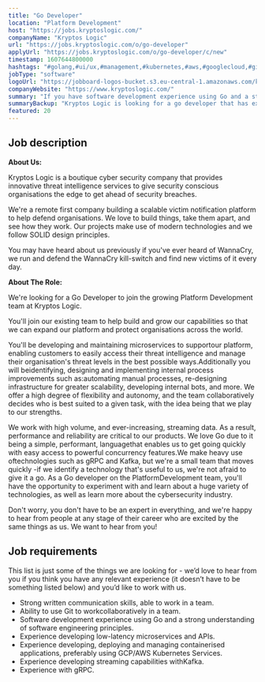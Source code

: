 ```yaml
---
title: "Go Developer"
location: "Platform Development"
host: "https://jobs.kryptoslogic.com/"
companyName: "Kryptos Logic"
url: "https://jobs.kryptoslogic.com/o/go-developer"
applyUrl: "https://jobs.kryptoslogic.com/o/go-developer/c/new"
timestamp: 1607644800000
hashtags: "#golang,#ui/ux,#management,#kubernetes,#aws,#googlecloud,#git"
jobType: "software"
logoUrl: "https://jobboard-logos-bucket.s3.eu-central-1.amazonaws.com/kryptos-logic"
companyWebsite: "https://www.kryptoslogic.com/"
summary: "If you have software development experience using Go and a strong understanding of software engineering principles, Kryptos Logic is looking for someone with your skillset."
summaryBackup: "Kryptos Logic is looking for a go developer that has experience in: #golang, #ui/ux, #management."
featured: 20
---
```


## Job description

**About Us:**

Kryptos Logic is a boutique cyber security company that provides innovative threat intelligence services to give security conscious organisations the edge to get ahead of security breaches.

We're a remote first company building a scalable victim notification platform to help defend organisations. We love to build things, take them apart, and see how they work. Our projects make use of modern technologies and we follow SOLID design principles.

You may have heard about us previously if you've ever heard of WannaCry, we run and defend the WannaCry kill-switch and find new victims of it every day.

**About The Role:**

We're looking for a Go Developer to join the growing Platform Development team at Kryptos Logic.

You'll join our existing team to help build and grow our capabilities so that we can expand our platform and protect organisations across the world.

You'll be developing and maintaining microservices to supportour platform, enabling customers to easily access their threat intelligence and manage their organisation's threat levels in the best possible ways.Additionally you will beidentifying, designing and implementing internal process improvements such as:automating manual processes, re-designing infrastructure for greater scalability, developing internal bots, and more. We offer a high degree of flexibility and autonomy, and the team collaboratively decides who is best suited to a given task, with the idea being that we play to our strengths.

We work with high volume, and ever-increasing, streaming data. As a result, performance and reliability are critical to our products. We love Go due to it being a simple, performant, languagethat enables us to get going quickly with easy access to powerful concurrency features.We make heavy use oftechnologies such as gRPC and Kafka, but we're a small team that moves quickly -if we identify a technology that's useful to us, we're not afraid to give it a go. As a Go developer on the PlatformDevelopment team, you'll have the opportunity to experiment with and learn about a huge variety of technologies, as well as learn more about the cybersecurity industry.

Don't worry, you don't have to be an expert in everything, and we're happy to hear from people at any stage of their career who are excited by the same things as us. We want to hear from you!

## Job requirements

This list is just some of the things we are looking for - we’d love to hear from you if you think you have any relevant experience (it doesn’t have to be something listed below) and you’d like to work with us.

*   Strong written communication skills, able to work in a team.
*   Ability to use Git to workcollaboratively in a team.
*   Software development experience using Go and a strong understanding of software engineering principles.
*   Experience developing low-latency microservices and APIs.
*   Experience developing, deploying and managing containerised applications, preferably using GCP/AWS Kubernetes Services.
*   Experience developing streaming capabilities withKafka.
*   Experience with gRPC.
